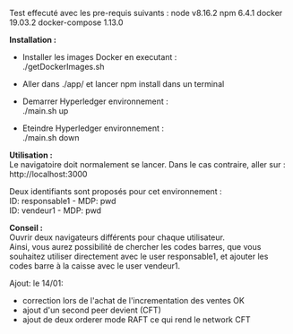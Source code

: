 Test effecuté avec les pre-requis suivants :
node v8.16.2
npm 6.4.1
docker 19.03.2
docker-compose  1.13.0

<b>Installation :</b><br>
- Installer les images Docker en executant :<br>
./getDockerImages.sh

- Aller dans ./app/ et lancer npm install dans un terminal

- Demarrer Hyperledger environnement :<br>
./main.sh up

- Eteindre Hyperledger environnement :<br>
./main.sh down

<b>Utilisation :</b><br>
Le navigatoire doit normalement se lancer. Dans le cas contraire, aller sur : http://localhost:3000 <br>

Deux identifiants sont proposés pour cet environnement :<br> 
ID: responsable1 - MDP: pwd<br>
ID: vendeur1 - MDP: pwd

<b>Conseil :</b><br>
Ouvrir deux navigateurs différents pour chaque utilisateur.<br>
Ainsi, vous aurez possibilité de chercher les codes barres, que vous souhaitez utiliser directement avec le user responsable1,
et ajouter les codes barre à la caisse avec le user vendeur1.


Ajout:
le 14/01:
  - correction lors de l'achat de l'incrementation des ventes OK
  - ajout d'un second peer devient (CFT)
  - ajout de deux orderer mode RAFT ce qui rend le network CFT
